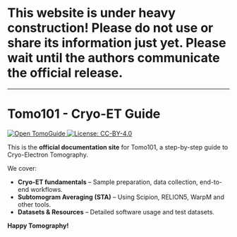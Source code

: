 ﻿# This website is under heavy construction! Please do not use or share its information just yet. Please wait until the authors communicate the official release.

---

# Tomo101 - Cryo-ET Guide

<a href="https://tomoguide.github.io/" target="_blank">
  <img src="https://img.shields.io/badge/Open%20TomoGuide-Here-violet?style=flat" alt="Open TomoGuide">
</a>
<a href="https://creativecommons.org/licenses/by/4.0/" target="_blank">
  <img src="https://img.shields.io/badge/License-CC%20BY--4.0-lightgrey.svg?style=flat" alt="License: CC-BY-4.0">
</a>

This is the **official documentation site** for Tomo101, a step-by-step guide to Cryo-Electron Tomography.

We cover:
- **Cryo-ET fundamentals** – Sample preparation, data collection, end-to-end workflows.
- **Subtomogram Averaging (STA)** – Using Scipion, RELION5, WarpM and other tools.
- **Datasets & Resources** – Detailed software usage and test datasets.

**Happy Tomography!**